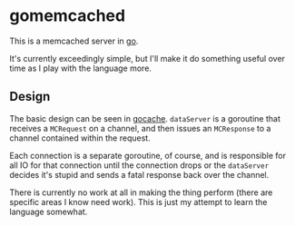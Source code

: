 # gomemcached

This is a memcached server in [go][go].

It's currently exceedingly simple, but I'll make it do something
useful over time as I play with the language more.

## Design

The basic design can be seen in [gocache].  `dataServer` is a
goroutine that receives a `MCRequest` on a channel, and then issues an
`MCResponse` to a channel contained within the request.

Each connection is a separate goroutine, of course, and is responsible
for all IO for that connection until the connection drops or the
`dataServer` decides it's stupid and sends a fatal response back over
the channel.

There is currently no work at all in making the thing perform (there
are specific areas I know need work).  This is just my attempt to
learn the language somewhat.

[go]: http://golang.org/
[gocache]: gomemcached/blob/master/gocache.go
